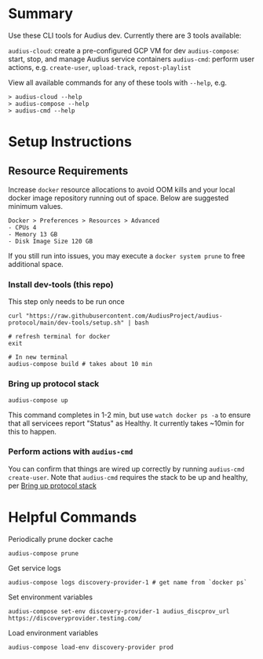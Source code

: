 # Summary

Use these CLI tools for Audius dev. Currently there are 3 tools available:

`audius-cloud`: create a pre-configured GCP VM for dev
`audius-compose`: start, stop, and manage Audius service containers
`audius-cmd`: perform user actions, e.g. `create-user`, `upload-track`, `repost-playlist`

View all available commands for any of these tools with `--help`, e.g.
```
> audius-cloud --help
> audius-compose --help
> audius-cmd --help
```

# Setup Instructions

## Resource Requirements

Increase `docker` resource allocations to avoid OOM kills and your local docker image repository running out of space.
Below are suggested minimum values.
```
Docker > Preferences > Resources > Advanced
- CPUs 4
- Memory 13 GB
- Disk Image Size 120 GB
```

If you still run into issues, you may execute a `docker system prune` to free additional space.

### Install dev-tools (this repo)

This step only needs to be run once

```
curl "https://raw.githubusercontent.com/AudiusProject/audius-protocol/main/dev-tools/setup.sh" | bash

# refresh terminal for docker
exit

# In new terminal
audius-compose build # takes about 10 min
```

### Bring up protocol stack

```
audius-compose up
```
This command completes in 1-2 min, but use `watch docker ps -a` to ensure that all servicees report "Status" as Healthy. It currently takes ~10min for this to happen.

### Perform actions with `audius-cmd`

You can confirm that things are wired up correctly by running `audius-cmd create-user`.
Note that `audius-cmd` requires the stack to be up and healthy, per [Bring up protocol stack](#bring-up-protocol-stack)

# Helpful Commands

Periodically prune docker cache
```
audius-compose prune
```

Get service logs
```
audius-compose logs discovery-provider-1 # get name from `docker ps`
```

Set environment variables
```
audius-compose set-env discovery-provider-1 audius_discprov_url https://discoveryprovider.testing.com/
```

Load environment variables
```
audius-compose load-env discovery-provider prod
```
